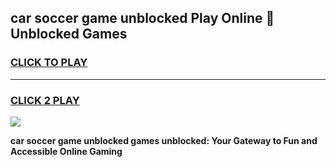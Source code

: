 
## car soccer game unblocked Play Online 👋 Unblocked Games
<h3>
<a href="https://premium.freeplayer.one?title=car_soccer_game_unblocked&ref=19F">CLICK TO PLAY</a></h3>
<hr>

<h3>
<a href="https://premium.freeplayer.one?title=car_soccer_game_unblocked&ref=19F">CLICK 2 PLAY</a>
  
</h3>

<a href="https://premium.freeplayer.one?title=car_soccer_game_unblocked&ref=19F"><img src="https://clearcache.store/games.png"></a>


**car soccer game unblocked games unblocked: Your Gateway to Fun and Accessible Online Gaming**
